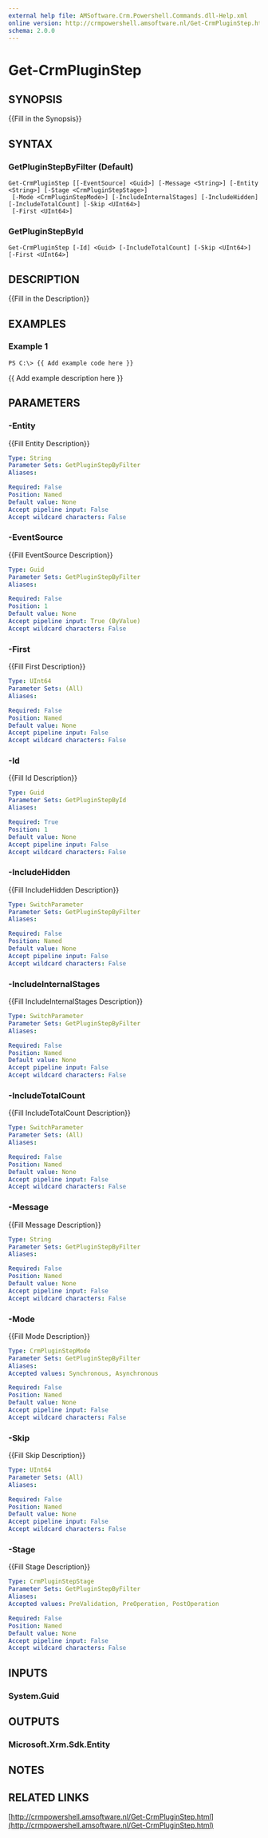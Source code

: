 ```yaml
---
external help file: AMSoftware.Crm.Powershell.Commands.dll-Help.xml
online version: http://crmpowershell.amsoftware.nl/Get-CrmPluginStep.html
schema: 2.0.0
---
```


# Get-CrmPluginStep

## SYNOPSIS
{{Fill in the Synopsis}}

## SYNTAX

### GetPluginStepByFilter (Default)
```
Get-CrmPluginStep [[-EventSource] <Guid>] [-Message <String>] [-Entity <String>] [-Stage <CrmPluginStepStage>]
 [-Mode <CrmPluginStepMode>] [-IncludeInternalStages] [-IncludeHidden] [-IncludeTotalCount] [-Skip <UInt64>]
 [-First <UInt64>]
```

### GetPluginStepById
```
Get-CrmPluginStep [-Id] <Guid> [-IncludeTotalCount] [-Skip <UInt64>] [-First <UInt64>]
```

## DESCRIPTION
{{Fill in the Description}}

## EXAMPLES

### Example 1
```
PS C:\> {{ Add example code here }}
```

{{ Add example description here }}

## PARAMETERS

### -Entity
{{Fill Entity Description}}

```yaml
Type: String
Parameter Sets: GetPluginStepByFilter
Aliases: 

Required: False
Position: Named
Default value: None
Accept pipeline input: False
Accept wildcard characters: False
```

### -EventSource
{{Fill EventSource Description}}

```yaml
Type: Guid
Parameter Sets: GetPluginStepByFilter
Aliases: 

Required: False
Position: 1
Default value: None
Accept pipeline input: True (ByValue)
Accept wildcard characters: False
```

### -First
{{Fill First Description}}

```yaml
Type: UInt64
Parameter Sets: (All)
Aliases: 

Required: False
Position: Named
Default value: None
Accept pipeline input: False
Accept wildcard characters: False
```

### -Id
{{Fill Id Description}}

```yaml
Type: Guid
Parameter Sets: GetPluginStepById
Aliases: 

Required: True
Position: 1
Default value: None
Accept pipeline input: False
Accept wildcard characters: False
```

### -IncludeHidden
{{Fill IncludeHidden Description}}

```yaml
Type: SwitchParameter
Parameter Sets: GetPluginStepByFilter
Aliases: 

Required: False
Position: Named
Default value: None
Accept pipeline input: False
Accept wildcard characters: False
```

### -IncludeInternalStages
{{Fill IncludeInternalStages Description}}

```yaml
Type: SwitchParameter
Parameter Sets: GetPluginStepByFilter
Aliases: 

Required: False
Position: Named
Default value: None
Accept pipeline input: False
Accept wildcard characters: False
```

### -IncludeTotalCount
{{Fill IncludeTotalCount Description}}

```yaml
Type: SwitchParameter
Parameter Sets: (All)
Aliases: 

Required: False
Position: Named
Default value: None
Accept pipeline input: False
Accept wildcard characters: False
```

### -Message
{{Fill Message Description}}

```yaml
Type: String
Parameter Sets: GetPluginStepByFilter
Aliases: 

Required: False
Position: Named
Default value: None
Accept pipeline input: False
Accept wildcard characters: False
```

### -Mode
{{Fill Mode Description}}

```yaml
Type: CrmPluginStepMode
Parameter Sets: GetPluginStepByFilter
Aliases: 
Accepted values: Synchronous, Asynchronous

Required: False
Position: Named
Default value: None
Accept pipeline input: False
Accept wildcard characters: False
```

### -Skip
{{Fill Skip Description}}

```yaml
Type: UInt64
Parameter Sets: (All)
Aliases: 

Required: False
Position: Named
Default value: None
Accept pipeline input: False
Accept wildcard characters: False
```

### -Stage
{{Fill Stage Description}}

```yaml
Type: CrmPluginStepStage
Parameter Sets: GetPluginStepByFilter
Aliases: 
Accepted values: PreValidation, PreOperation, PostOperation

Required: False
Position: Named
Default value: None
Accept pipeline input: False
Accept wildcard characters: False
```

## INPUTS

### System.Guid


## OUTPUTS

### Microsoft.Xrm.Sdk.Entity


## NOTES

## RELATED LINKS

[http://crmpowershell.amsoftware.nl/Get-CrmPluginStep.html](http://crmpowershell.amsoftware.nl/Get-CrmPluginStep.html)

